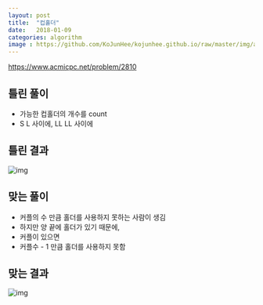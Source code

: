 ```yaml
---
layout: post
title:  "컵홀더"
date:   2018-01-09
categories: algorithm
image : https://github.com/KoJunHee/kojunhee.github.io/raw/master/img/algorithm.png
---
```


<https://www.acmicpc.net/problem/2810>

## 틀린 풀이

- 가능한 컵홀더의 개수를 count
- S L 사이에, LL LL 사이에

## 틀린 결과

![img](https://github.com/KoJunHee/kojunhee.github.io/raw/master/img/holder.png)

## 맞는 풀이

- 커플의 수 만큼 홀더를 사용하지 못하는 사람이 생김
- 하지만 양 끝에 홀더가 있기 때문에, 
- 커플이 있으면
- 커플수 - 1 만큼 홀더를 사용하지 못함

## 맞는 결과

![img](https://github.com/KoJunHee/kojunhee.github.io/raw/master/img/cHolder.png)
